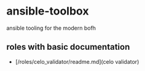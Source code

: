 # ansible-toolbox
ansible tooling for the modern bofh

## roles with basic documentation
* [/roles/celo_validator/readme.md](celo validator)

